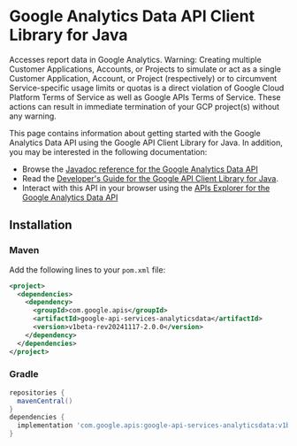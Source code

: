 # Google Analytics Data API Client Library for Java

Accesses report data in Google Analytics. Warning: Creating multiple Customer Applications, Accounts, or Projects to simulate or act as a single Customer Application, Account, or Project (respectively) or to circumvent Service-specific usage limits or quotas is a direct violation of Google Cloud Platform Terms of Service as well as Google APIs Terms of Service. These actions can result in immediate termination of your GCP project(s) without any warning. 

This page contains information about getting started with the Google Analytics Data API
using the Google API Client Library for Java. In addition, you may be interested
in the following documentation:

* Browse the [Javadoc reference for the Google Analytics Data API][javadoc]
* Read the [Developer's Guide for the Google API Client Library for Java][google-api-client].
* Interact with this API in your browser using the [APIs Explorer for the Google Analytics Data API][api-explorer]

## Installation

### Maven

Add the following lines to your `pom.xml` file:

```xml
<project>
  <dependencies>
    <dependency>
      <groupId>com.google.apis</groupId>
      <artifactId>google-api-services-analyticsdata</artifactId>
      <version>v1beta-rev20241117-2.0.0</version>
    </dependency>
  </dependencies>
</project>
```

### Gradle

```gradle
repositories {
  mavenCentral()
}
dependencies {
  implementation 'com.google.apis:google-api-services-analyticsdata:v1beta-rev20241117-2.0.0'
}
```

[javadoc]: https://googleapis.dev/java/google-api-services-analyticsdata/latest/index.html
[google-api-client]: https://github.com/googleapis/google-api-java-client/
[api-explorer]: https://developers.google.com/apis-explorer/#p/analyticsdata/v1/
